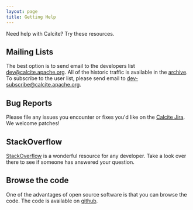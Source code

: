 ```yaml
---
layout: page
title: Getting Help
---
```

<!--
{% comment %}
Licensed to the Apache Software Foundation (ASF) under one or more
contributor license agreements.  See the NOTICE file distributed with
this work for additional information regarding copyright ownership.
The ASF licenses this file to you under the Apache License, Version 2.0
(the "License"); you may not use this file except in compliance with
the License.  You may obtain a copy of the License at

http://www.apache.org/licenses/LICENSE-2.0

Unless required by applicable law or agreed to in writing, software
distributed under the License is distributed on an "AS IS" BASIS,
WITHOUT WARRANTIES OR CONDITIONS OF ANY KIND, either express or implied.
See the License for the specific language governing permissions and
limitations under the License.
{% endcomment %}
-->

Need help with Calcite? Try these resources.

## Mailing Lists

The best option is to send email to the developers list
[dev@calcite.apache.org](mailto:dev@calcite.apache.org). All
of the historic traffic is available in the
[archive](http://mail-archives.apache.org/mod_mbox/calcite-dev/). To
subscribe to the user list, please send email to
[dev-subscribe@calcite.apache.org](mailto:dev-subscribe@calcite.apache.org).

## Bug Reports

Please file any issues you encounter or fixes you'd like on the
[Calcite Jira](https://issues.apache.org/jira/browse/CALCITE). We welcome
patches!

## StackOverflow

[StackOverflow](http://stackoverflow.com) is a wonderful resource for
any developer. Take a look over there to see if someone has answered
your question.

## Browse the code

One of the advantages of open source software is that you can browse the code.
The code is available on [github](https://github.com/apache/calcite/tree/master).
